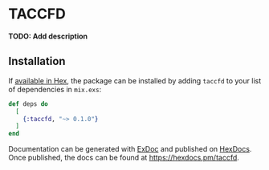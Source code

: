 # TACCFD

**TODO: Add description**

## Installation

If [available in Hex](https://hex.pm/docs/publish), the package can be installed
by adding `taccfd` to your list of dependencies in `mix.exs`:

```elixir
def deps do
  [
    {:taccfd, "~> 0.1.0"}
  ]
end
```

Documentation can be generated with [ExDoc](https://github.com/elixir-lang/ex_doc)
and published on [HexDocs](https://hexdocs.pm). Once published, the docs can
be found at <https://hexdocs.pm/taccfd>.


